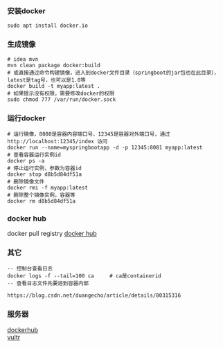 ### 安装docker
``` shell script
sudo apt install docker.io
```

### 生成镜像
```shell script
# idea mvn
mvn clean package docker:build
# 或直接通过命令构建镜像，进入到docker文件目录（springboot的jar包也在此目录），latest是tag号，也可以是1.0等
docker build -t myapp:latest .
# 如果提示没有权限，需要修改docker的权限
sudo chmod 777 /var/run/docker.sock
```

### 运行docker
```shell script
# 运行镜像，8080是容器内容端口号，12345是容器对外端口号，通过 http://localhost:12345/index 访问
docker run --name=myspringbootapp -d -p 12345:8081 myapp:latest
# 查看容器运行实例id
docker ps -a
# 停止运行实例，参数为容器id
docker stop d8b5d84df51a
# 删除镜像文件
docker rmi -f myapp:latest
# 删除整个镜像实例，容器等
docker rm d8b5d84df51a
```

### docker hub
docker pull registry
[docker hub](https://www.cnblogs.com/edisonchou/p/docker_registry_repository_setup_introduction.html)

### 其它
```shell script
-- 控制台查看日志
docker logs -f --tail=100 ca     # ca是containerid
-- 查看日志文件先要进到容器内部

https://blog.csdn.net/duangecho/article/details/80315316
```

### 服务器
[dockerhub](https://hub.docker.com/) <br>
[vultr](https://my.vultr.com)